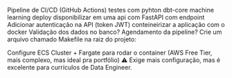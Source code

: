 Pipeline de CI/CD (GitHub Actions)
testes com pyhton
dbt-core
machine learning
deploy
disponibilizar em uma api com FastAPI com endpoint
Adicionar autenticação na API (token JWT)
conteineirizar a aplicação com o docker
Validação dos dados no banco?
Agendamento da pipeline?
Crie um arquivo chamado Makefile na raiz do projeto:

Configure ECS Cluster + Fargate para rodar o container (AWS Free Tier, mais complexo, mas ideal pra portfólio)
⚠️ Exige mais configuração, mas é excelente para currículos de Data Engineer.